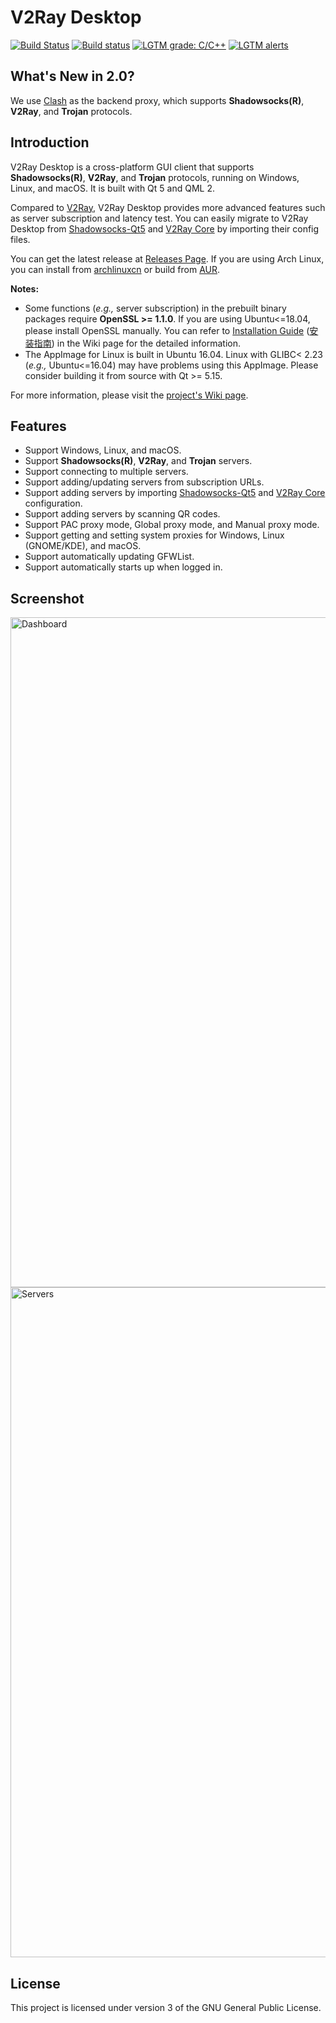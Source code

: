 # V2Ray Desktop

[![Build Status](https://travis-ci.com/Dr-Incognito/V2Ray-Desktop.svg?branch=master)](https://travis-ci.com/Dr-Incognito/V2Ray-Desktop)
[![Build status](https://ci.appveyor.com/api/projects/status/0t07jpv22tf7xpn9?svg=true)](https://ci.appveyor.com/project/Dr-Incognito/V2Ray-Desktop)
[![LGTM grade: C/C++](https://img.shields.io/lgtm/grade/cpp/g/Dr-Incognito/V2Ray-Desktop.svg?logo=lgtm&logoWidth=18)](https://lgtm.com/projects/g/Dr-Incognito/V2Ray-Desktop/context:cpp)
[![LGTM alerts](https://img.shields.io/lgtm/alerts/g/Dr-Incognito/V2Ray-Desktop.svg?logo=lgtm&logoWidth=18)](https://lgtm.com/projects/g/Dr-Incognito/V2Ray-Desktop/alerts/)

## What's New in 2.0?

We use [Clash](https://github.com/Dreamacro/clash) as the backend proxy, which supports **Shadowsocks(R)**, **V2Ray**, and **Trojan** protocols.

## Introduction

V2Ray Desktop is a cross-platform GUI client that supports **Shadowsocks(R)**, **V2Ray**, and **Trojan** protocols, running on Windows, Linux, and macOS.
It is built with Qt 5 and QML 2.

Compared to [V2Ray](http://v2ray.com/), V2Ray Desktop provides more advanced features such as server subscription and latency test. You can easily migrate to V2Ray Desktop from [Shadowsocks-Qt5](https://github.com/shadowsocks/shadowsocks-qt5/) and [V2Ray Core](http://v2ray.com/) by importing their config files.

You can get the latest release at [Releases Page](https://github.com/Dr-Incognito/V2Ray-Desktop/releases).
If you are using Arch Linux, you can install from [archlinuxcn](https://github.com/archlinuxcn/mirrorlist-repo) or build from [AUR](https://aur.archlinux.org/packages/v2ray-desktop/).

**Notes:** 
- Some functions (*e.g.,* server subscription) in the prebuilt binary packages require **OpenSSL >= 1.1.0**. If you are using Ubuntu<=18.04, please install OpenSSL manually. You can refer to [Installation Guide](https://github.com/Dr-Incognito/V2Ray-Desktop/wiki/Installation) ([安装指南](https://github.com/Dr-Incognito/V2Ray-Desktop/wiki/安装指南)) in the Wiki page for the detailed information.
- The AppImage for Linux is built in Ubuntu 16.04. Linux with GLIBC< 2.23 (*e.g.,* Ubuntu<=16.04) may have problems using this AppImage. Please consider building it from source with Qt >= 5.15.

For more information, please visit the [project's Wiki page](https://github.com/Dr-Incognito/V2Ray-Desktop/wiki).

## Features

- Support Windows, Linux, and macOS.
- Support **Shadowsocks(R)**, **V2Ray**, and **Trojan** servers.
- Support connecting to multiple servers.
- Support adding/updating servers from subscription URLs.
- Support adding servers by importing [Shadowsocks-Qt5](https://github.com/shadowsocks/shadowsocks-qt5/) and [V2Ray Core](http://v2ray.com/) configuration.
- Support adding servers by scanning QR codes.
- Support PAC proxy mode, Global proxy mode, and Manual proxy mode.
- Support getting and setting system proxies for Windows, Linux (GNOME/KDE), and macOS.
- Support automatically updating GFWList.
- Support automatically starts up when logged in.

## Screenshot

<img width="1072" alt="Dashboard" src="https://user-images.githubusercontent.com/17879520/73626391-acae8500-4683-11ea-952f-b14dae450e0b.png">

<img width="1072" alt="Servers" src="https://user-images.githubusercontent.com/17879520/78095141-d9bfaf80-7408-11ea-83dc-b4106741676c.png">

## License

This project is licensed under version 3 of the GNU General Public License.
